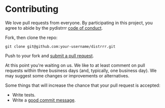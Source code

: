 # Contributing

We love pull requests from everyone. By participating in this project, you
agree to abide by the pydistrrr [code of conduct].

[code of conduct]: https://github.com/UBC-MDS/pydistrrr/blob/master/CONTRIBUTING.md

Fork, then clone the repo:

    git clone git@github.com:your-username/distrrr.git

Push to your fork and [submit a pull request][pr].

[pr]: https://github.com/UBC-MDS/pydistrrr/compare/

At this point you're waiting on us. We like to at least comment on pull requests
within three business days (and, typically, one business day). We may suggest
some changes or improvements or alternatives.

Some things that will increase the chance that your pull request is accepted:

* Write tests.
* Write a [good commit message][commit].

[commit]: http://tbaggery.com/2008/04/19/a-note-about-git-commit-messages.html
